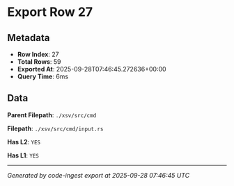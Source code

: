 # Export Row 27

## Metadata

- **Row Index**: 27
- **Total Rows**: 59
- **Exported At**: 2025-09-28T07:46:45.272636+00:00
- **Query Time**: 6ms

## Data

**Parent Filepath**: `./xsv/src/cmd`

**Filepath**: `./xsv/src/cmd/input.rs`

**Has L2**: `YES`

**Has L1**: `YES`

---

*Generated by code-ingest export at 2025-09-28 07:46:45 UTC*
